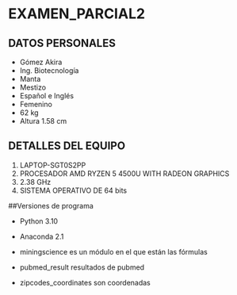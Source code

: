 # EXAMEN_PARCIAL2
## DATOS PERSONALES
- Gómez Akira
- Ing. Biotecnología
- Manta
- Mestizo
- Español e Inglés
- Femenino
- 62 kg
- Altura 1.58 cm

## DETALLES DEL EQUIPO
1. LAPTOP-SGT0S2PP
2. PROCESADOR AMD RYZEN 5 4500U WITH RADEON GRAPHICS
3. 2.38 GHz
4. SISTEMA OPERATIVO DE 64 bits

##Versiones de programa
- Python 3.10
- Anaconda 2.1

- miningscience es un módulo en el que están las fórmulas
- pubmed_result resultados de pubmed
- zipcodes_coordinates son coordenadas
